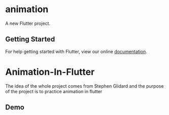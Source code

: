 # animation

A new Flutter project.

## Getting Started

For help getting started with Flutter, view our online
[documentation](https://flutter.io/).
# Animation-In-Flutter

The idea of the whole project comes from
Stephen Glidard and the purpose of the project is to practice animation in flutter

## Demo

